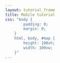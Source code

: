 ```yaml
---
layout: tutorial_frame
title: Mobile tutorial
css: "body {
		padding: 0;
		margin: 0;
	}
	html, body, #map {
		height: 100vh;
		width: 100vw;
	}"
---
```

<script>
	var map = L.map('map').fitWorld();

	L.tileLayer('https://api.tiles.mapbox.com/v4/{id}/{z}/{x}/{y}.png?access_token=pk.eyJ1IjoibWFwYm94IiwiYSI6ImNpejY4NXVycTA2emYycXBndHRqcmZ3N3gifQ.rJcFIG214AriISLbB6B5aw', {
		maxZoom: 18,
		attribution: 'Map data &copy; <a href="http://openstreetmap.org">OpenStreetMap</a> contributors, ' +
			'<a href="http://creativecommons.org/licenses/by-sa/2.0/">CC-BY-SA</a>, ' +
			'Imagery © <a href="http://mapbox.com">Mapbox</a>',
		id: 'mapbox.streets'
	}).addTo(map);

	function onLocationFound(e) {
		var radius = e.accuracy / 2;

		L.marker(e.latlng).addTo(map)
			.bindPopup("You are within " + radius + " meters from this point").openPopup();

		L.circle(e.latlng, radius).addTo(map);
	}

	function onLocationError(e) {
		alert(e.message);
	}

	map.on('locationfound', onLocationFound);
	map.on('locationerror', onLocationError);

	map.locate({setView: true, maxZoom: 16});
</script>

